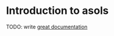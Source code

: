 # Introduction to asols

TODO: write [great documentation](http://jacobian.org/writing/what-to-write/)
